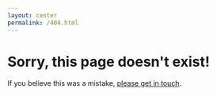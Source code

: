 ```yaml
---
layout: center
permalink: /404.html
---
```


# Sorry, this page doesn't exist!

If you believe this was a mistake, [please get in touch](http://rmorabia.com/contact).

